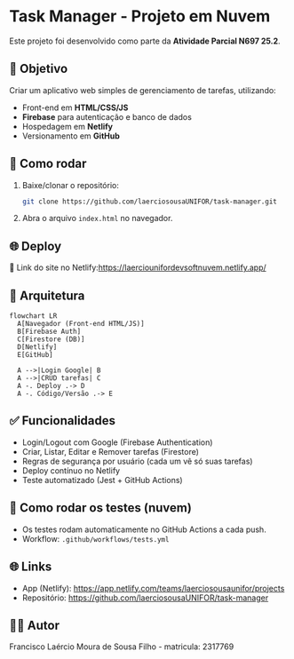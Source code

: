 
# Task Manager - Projeto em Nuvem

Este projeto foi desenvolvido como parte da **Atividade Parcial N697 25.2**.

## 📌 Objetivo
Criar um aplicativo web simples de gerenciamento de tarefas, utilizando:
- Front-end em **HTML/CSS/JS**
- **Firebase** para autenticação e banco de dados
- Hospedagem em **Netlify**
- Versionamento em **GitHub**

## 🚀 Como rodar
1. Baixe/clonar o repositório:
   ```bash
   git clone https://github.com/laerciosousaUNIFOR/task-manager.git
   ```
2. Abra o arquivo `index.html` no navegador.

## 🌐 Deploy
🔗 Link do site no Netlify:https://laerciounifordevsoftnuvem.netlify.app/

## 🧱 Arquitetura

```mermaid
flowchart LR
  A[Navegador (Front-end HTML/JS)]
  B[Firebase Auth]
  C[Firestore (DB)]
  D[Netlify]
  E[GitHub]

  A -->|Login Google| B
  A -->|CRUD tarefas| C
  A -. Deploy .-> D
  A -. Código/Versão .-> E
```

## ✅ Funcionalidades
- Login/Logout com Google (Firebase Authentication)
- Criar, Listar, Editar e Remover tarefas (Firestore)
- Regras de segurança por usuário (cada um vê só suas tarefas)
- Deploy contínuo no Netlify
- Teste automatizado (Jest + GitHub Actions)

## 🧪 Como rodar os testes (nuvem)
- Os testes rodam automaticamente no GitHub Actions a cada push.
- Workflow: `.github/workflows/tests.yml`

## 🌐 Links
- App (Netlify): https://app.netlify.com/teams/laerciosousaunifor/projects
- Repositório: https://github.com/laerciosousaUNIFOR/task-manager

## 👨‍💻 Autor
Francisco Laércio Moura de Sousa Filho - matricula: 2317769
